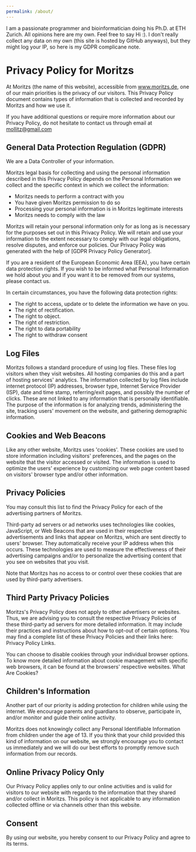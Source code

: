 ```yaml
---
permalink: /about/
---
```


I am a passionate programmer and bioinformatician doing his Ph.D. at ETH Zurich. All opinions here are my own. Feel free to say Hi :).
I don't really collect any data on my own (this site is hosted by GitHub anyways), but they might log your IP, so here is my GDPR complicane note.


Privacy Policy for Moritzs
==================================

At Moritzs (the name of this website), accessible from www.moritzs.de, one of our main priorities
is the privacy of our visitors. This Privacy Policy document contains
types of information that is collected and recorded by Moritzs and how
we use it.

If you have additional questions or require more information about our
Privacy Policy, do not hesitate to contact us through email at
mollitz@gmail.com

General Data Protection Regulation (GDPR)
-----------------------------------------

We are a Data Controller of your information.

Moritzs legal basis for collecting and using the personal information
described in this Privacy Policy depends on the Personal Information we
collect and the specific context in which we collect the information:

-   Moritzs needs to perform a contract with you
-   You have given Moritzs permission to do so
-   Processing your personal information is in Moritzs legitimate
    interests
-   Moritzs needs to comply with the law

Moritzs will retain your personal information only for as long as is
necessary for the purposes set out in this Privacy Policy. We will
retain and use your information to the extent necessary to comply with
our legal obligations, resolve disputes, and enforce our policies. Our
Privacy Policy was generated with the help of [GDPR Privacy Policy
Generator].

If you are a resident of the European Economic Area (EEA), you have
certain data protection rights. If you wish to be informed what Personal
Information we hold about you and if you want it to be removed from our
systems, please contact us.

In certain circumstances, you have the following data protection rights:

-   The right to access, update or to delete the information we have on
    you.
-   The right of rectification.
-   The right to object.
-   The right of restriction.
-   The right to data portability
-   The right to withdraw consent

Log Files
---------

Moritzs follows a standard procedure of using log files. These files log
visitors when they visit websites. All hosting companies do this and a
part of hosting services' analytics. The information collected by log
files include internet protocol (IP) addresses, browser type, Internet
Service Provider (ISP), date and time stamp, referring/exit pages, and
possibly the number of clicks. These are not linked to any information
that is personally identifiable. The purpose of the information is for
analyzing trends, administering the site, tracking users' movement on
the website, and gathering demographic information.

Cookies and Web Beacons
-----------------------

Like any other website, Moritzs uses 'cookies'. These cookies are used
to store information including visitors' preferences, and the pages on
the website that the visitor accessed or visited. The information is
used to optimize the users' experience by customizing our web page
content based on visitors' browser type and/or other information.

Privacy Policies
----------------

You may consult this list to find the Privacy Policy for each of the
advertising partners of Moritzs.

Third-party ad servers or ad networks uses technologies like cookies,
JavaScript, or Web Beacons that are used in their respective
advertisements and links that appear on Moritzs, which are sent directly
to users' browser. They automatically receive your IP address when this
occurs. These technologies are used to measure the effectiveness of
their advertising campaigns and/or to personalize the advertising
content that you see on websites that you visit.

Note that Moritzs has no access to or control over these cookies that
are used by third-party advertisers.

Third Party Privacy Policies
----------------------------

Moritzs's Privacy Policy does not apply to other advertisers or
websites. Thus, we are advising you to consult the respective Privacy
Policies of these third-party ad servers for more detailed information.
It may include their practices and instructions about how to opt-out of
certain options. You may find a complete list of these Privacy Policies
and their links here: Privacy Policy Links.

You can choose to disable cookies through your individual browser
options. To know more detailed information about cookie management with
specific web browsers, it can be found at the browsers' respective
websites. What Are Cookies?

Children's Information
----------------------

Another part of our priority is adding protection for children while
using the internet. We encourage parents and guardians to observe,
participate in, and/or monitor and guide their online activity.

Moritzs does not knowingly collect any Personal Identifiable Information
from children under the age of 13. If you think that your child provided
this kind of information on our website, we strongly encourage you to
contact us immediately and we will do our best efforts to promptly
remove such information from our records.

Online Privacy Policy Only
--------------------------

Our Privacy Policy applies only to our online activities and is valid
for visitors to our website with regards to the information that they
shared and/or collect in Moritzs. This policy is not applicable to any
information collected offline or via channels other than this website.

Consent
-------

By using our website, you hereby consent to our Privacy Policy and agree
to its terms.
